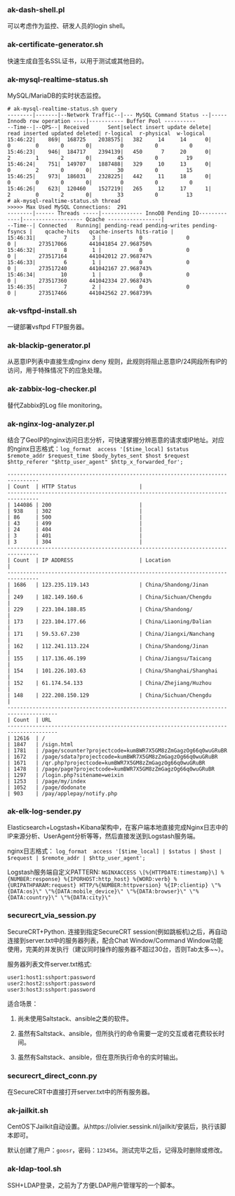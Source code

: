 
### ak-dash-shell.pl 
可以考虑作为监控、研发人员的login shell。

### ak-certificate-generator.sh
快速生成自签名SSL证书，以用于测试或其他目的。

### ak-mysql-realtime-status.sh 
MySQL/MariaDB的实时状态监控。

    # ak-mysql-realtime-status.sh query
    --------|-------|--Network Traffic--|--- MySQL Command Status --|----- Innodb row operation ----|----------- Buffer Pool ----------
    --Time--|--QPS--| Received      Sent|select insert update delete|  read inserted updated deleted| r-logical  r-physical  w-logical 
    15:46:22|    869|  168725    2038575|   382     14     14      0|     0        0       0       0|         0          0          0
    15:46:23|    946|  184717    2394139|   450      7     20      0|     2        1       2       0|        45          0         19
    15:46:24|    751|  149707    1887488|   329     10     13      0|     0        2       0       0|        30          0         15
    15:46:25|    973|  186031    2328225|   442     11     18      0|     0        0       0       0|         0          0          0
    15:46:26|    623|  120460    1527219|   265     12     17      1|     2        0       2       0|        33          0         13
    # ak-mysql-realtime-status.sh thread
    >>>>> Max Used MySQL Connections:  291
    --------|------ Threads -----|------------- InnoDB Pending IO-------------|------------------- Qcache -----------------|
    --Time--| Connected   Running| pending-read pending-writes pending-fsyncs |    qcache-hits   qcache-inserts hits-ratio |
    15:46:31|         7        3 |            0              0              0 |       273517066       441041854 27.968750%
    15:46:32|         8        1 |            0              0              0 |       273517164       441042012 27.968747%
    15:46:33|         6        1 |            0              0              0 |       273517240       441042167 27.968743%
    15:46:34|        10        1 |            0              0              0 |       273517360       441042334 27.968743%
    15:46:35|         7        2 |            0              0              0 |       273517466       441042562 27.968739%

### ak-vsftpd-install.sh
一键部署vsftpd FTP服务器。

### ak-blackip-generator.pl
从恶意IP列表中直接生成nginx deny 规则，此规则将阻止恶意IP/24网段所有IP的访问，用于特殊情况下的应急处理。

### ak-zabbix-log-checker.pl
替代Zabbix的Log file monitoring。

### ak-nginx-log-analyzer.pl
结合了GeoIP的nginx访问日志分析，可快速掌握分辨恶意的请求或IP地址。对应的nginx日志格式：`
log_format  access '[$time_local] $status $remote_addr $request_time $body_bytes_sent $host $request $http_referer "$http_user_agent" $http_x_forwarded_for'; 
`

    --------------------------------------------------------------------------------
    | Count  | HTTP Status                    |
    --------------------------------------------------------------------------------
    | 144086 | 200                            |
    | 938    | 302                            |
    | 86     | 500                            |
    | 43     | 499                            |
    | 24     | 404                            |
    | 3      | 401                            |
    | 3      | 304                            |
    --------------------------------------------------------------------------------
    | Count  | IP ADDRESS                     | Location                                 | 
    --------------------------------------------------------------------------------
    | 1686   | 123.235.119.143                | China/Shandong/Jinan                     | 
    | 249    | 182.149.160.6                  | China/Sichuan/Chengdu                    | 
    | 229    | 223.104.188.85                 | China/Shandong/                          | 
    | 173    | 223.104.177.66                 | China/Liaoning/Dalian                    | 
    | 171    | 59.53.67.230                   | China/Jiangxi/Nanchang                   | 
    | 162    | 112.241.113.224                | China/Shandong/Jinan                     | 
    | 155    | 117.136.46.199                 | China/Jiangsu/Taicang                    | 
    | 154    | 101.226.103.63                 | China/Shanghai/Shanghai                  | 
    | 152    | 61.174.54.133                  | China/Zhejiang/Huzhou                    | 
    | 148    | 222.208.150.129                | China/Sichuan/Chengdu                    | 
    --------------------------------------------------------------------------------------
    | Count  | URL                                                                       
    --------------------------------------------------------------------------------------
    | 12616  | /                                                                          
    | 1847   | /sign.html                                                               
    | 1781   | /page/scounter?projectcode=kumBWR7X5GM8zZmGagzOg66q0wuGRuBR     
    | 1672   | /page/sdata?projectcode=kumBWR7X5GM8zZmGagzOg66q0wuGRuBR       
    | 1671   | /qr.php?projectcode=kumBWR7X5GM8zZmGagzOg66q0wuGRuBR              
    | 1478   | /page/page?projectcode=kumBWR7X5GM8zZmGagzOg66q0wuGRuBR          
    | 1297   | /login.php?sitename=weixin                                          
    | 1253   | /page/my/index                                                 
    | 1052   | /page/dodonate                                                
    | 903    | /pay/applepay/notify.php                                                

### ak-elk-log-sender.py
Elasticsearch+Logstash+Kibana架构中，在客户端本地直接完成Nginx日志中的IP来源分析、UserAgent分析等等，然后直接发送到Logstash服务端。

nginx日志格式： `log_format  access '[$time_local] | $status | $host | $request | $remote_addr | $http_user_agent';`

Logstash服务端自定义PATTERN: `NGINXACCESS \[%{HTTPDATE:timestamp}\] %{NUMBER:response} %{IPORHOST:http_host} %{WORD:verb} %{URIPATHPARAM:request} HTTP/%{NUMBER:httpversion} %{IP:clientip} \"%{DATA:os}\" \"%{DATA:mobile_device}\" \"%{DATA:browser}\" \"%{DATA:country}\" \"%{DATA:city}\"`

### securecrt_via_session.py
SecureCRT+Python. 连接到指定SecureCRT session(例如跳板机)之后，再自动连接到server.txt中的服务器列表，配合Chat Window/Command Window功能使用，完美的并发执行（建议同时操作的服务器不超过30台，否则Tab太多~~）。

服务器列表文件server.txt格式: 

```
user1:host1:sshport:password
user2:host2:sshport:password
user3:host3:sshport:password
```

适合场景：

1. 尚未使用Saltstack、ansible之类的软件。

2. 虽然有Saltstack、ansible，但所执行的命令需要一定的交互或者花费较长时间。

3. 虽然有Saltstack、ansible，但在意所执行命令的实时输出。

### securecrt_direct_conn.py
在SecureCRT中直接打开server.txt中的所有服务器。

### ak-jailkit.sh
CentOS下Jailkit自动设置。从https://olivier.sessink.nl/jailkit/安装后，执行该脚本即可。

默认创建了用户：`goosr`，密码：`123456`。测试完毕之后，记得及时删除或修改。

### ak-ldap-tool.sh
SSH+LDAP登录，之前为了方便LDAP用户管理写的一个脚本。

